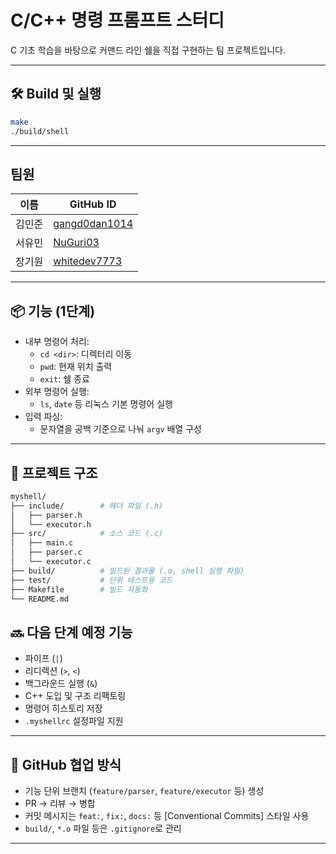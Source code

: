 # C/C++ 명령 프롬프트 스터디

C 기초 학습을 바탕으로 커맨드 라인 쉘을 직접 구현하는 팀 프로젝트입니다.

---

## 🛠 Build 및 실행

```bash
make
./build/shell
```

---

## 팀원
|  이름  |                      GitHub ID                    |
|--------|---------------------------------------------------|
| 김민준 | [gangd0dan1014](https://github.com/gangd0dan1014) |
| 서유민 | [NuGuri03](https://github.com/NuGuri03) |
| 장기원 | [whitedev7773](https://github.com/whitedev7773) |

---

## 📦 기능 (1단계)
- 내부 명령어 처리:
  - `cd <dir>`: 디렉터리 이동
  - `pwd`: 현재 위치 출력
  - `exit`: 쉘 종료
- 외부 명령어 실행:
  - `ls`, `date` 등 리눅스 기본 명령어 실행
- 입력 파싱:
  - 문자열을 공백 기준으로 나눠 `argv` 배열 구성

---

## 📁 프로젝트 구조

```bash
myshell/
├── include/        # 헤더 파일 (.h)
│   ├── parser.h
│   └── executor.h
├── src/            # 소스 코드 (.c)
│   ├── main.c
│   ├── parser.c
│   └── executor.c
├── build/          # 빌드된 결과물 (.o, shell 실행 파일)
├── test/           # 단위 테스트용 코드
├── Makefile        # 빌드 자동화
└── README.md
```

## 🔜 다음 단계 예정 기능

- 파이프 (`|`)
- 리디렉션 (`>`, `<`)
- 백그라운드 실행 (`&`)
- C++ 도입 및 구조 리팩토링
- 명령어 히스토리 저장
- `.myshellrc` 설정파일 지원

---

## 🤝 GitHub 협업 방식

- 기능 단위 브랜치 (`feature/parser`, `feature/executor` 등) 생성
- PR → 리뷰 → 병합
- 커밋 메시지는 `feat:`, `fix:`, `docs:` 등 [Conventional Commits] 스타일 사용
- `build/`, `*.o` 파일 등은 `.gitignore`로 관리

---
